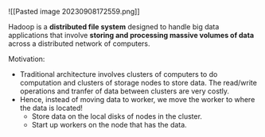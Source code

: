 ![[Pasted image 20230908172559.png]]

Hadoop is a **distributed file system** designed to handle big data applications that involve **storing and processing massive volumes of data** across a distributed network of computers.

Motivation:
- Traditional architecture involves clusters of computers to do computation and clusters of storage nodes to store data. The read/write operations and tranfer of data between clusters are very costly.
- Hence, instead of moving data to worker, we move the worker to where the data is located!
	- Store data on the local disks of nodes in the cluster.
	- Start up workers on the node that has the data.

